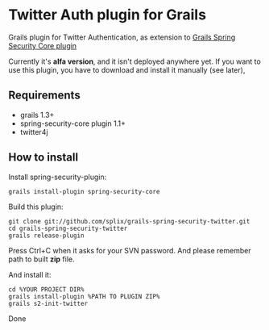 Twitter Auth plugin for Grails
==============================

Grails plugin for Twitter Authentication, as extension to [Grails Spring Security Core plugin](http://www.grails.org/plugin/spring-security-core)

Currently it's **alfa version**, and it isn't deployed anywhere yet. If you want to use this plugin, you have to download
and install it manually (see later),

Requirements
------------

 * grails 1.3+
 * spring-security-core plugin 1.1+
 * twitter4j

How to install
--------------

Install spring-security-plugin:

```
grails install-plugin spring-security-core
```

Build this plugin:

```
git clone git://github.com/splix/grails-spring-security-twitter.git
cd grails-spring-security-twitter
grails release-plugin
```

Press Ctrl+C when it asks for your SVN password. And please remember path to built **zip** file.

And install it:

```
cd %YOUR PROJECT DIR%
grails install-plugin %PATH TO PLUGIN ZIP%
grails s2-init-twitter
```

Done